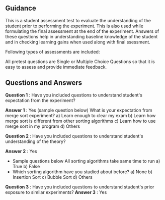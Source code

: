 ## Guidance
   This is a student assessment test to evaluate the understanding of
    the student prior to performing the experiment. This is also used
    while formulating the final assessment at the end of the
    experiment. Answers of these questions help in understanding
    baseline knowledge of the student and in checking learning gains
    when used along with final ssessment.

   Following types of assessments are included:

   All pretest questions are Single or Multiple Choice Questions so
    that it is easy to assess and provide immediate feedback.

## Questions and Answers
   **Question 1** : Have you included questions to understand student's expectation from the
                  experiment?
    
   **Answer 1** : Yes (sample question below) What is your expectation from merge sort experiment?
   a) Learn enough to clear my exam 
        b) Learn how merge sort is different from other sorting algorithms 
        c) Learn how to use merge sort in my program 
        d) Others

   **Question 2** : Have you included questions to understand
                    student's understanding of the theory?  

   **Answer 2** : Yes
   + Sample questions below
   All sorting algorithms take same time to run
                         a) True
                         b) False
   + Which sorting algorithm have you studied about before?
                     a) None
                     b) Insertion Sort
                     c) Bubble Sort
                     d) Others
                    
              
   **Question 3** : Have you included questions to understand
                    student's prior exposure to similar experiments?
   **Answer 3** : Yes
